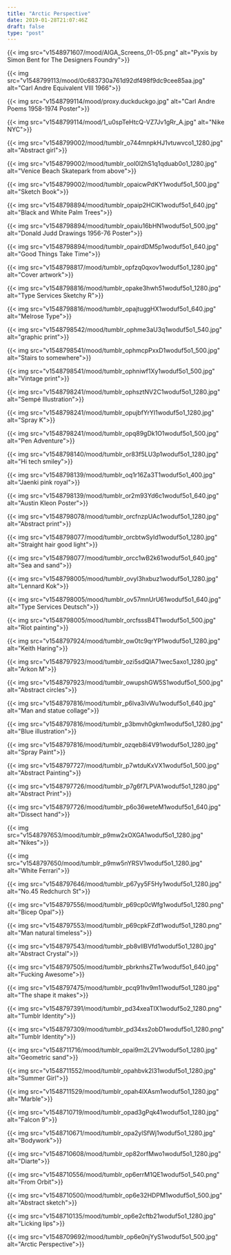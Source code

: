 ```yaml
---
title: "Arctic Perspective"
date: 2019-01-28T21:07:46Z
draft: false
type: "post"
---
```


{{< img src="v1548971607/mood/AIGA_Screens_01-05.png" alt="Pyxis by Simon Bent for The Designers Foundry">}}

{{< img src="v1548799113/mood/0c683730a761d92df498f9dc9cee85aa.jpg" alt="Carl Andre Equivalent VIII 1966">}}

{{< img src="v1548799114/mood/proxy.duckduckgo.jpg" alt="Carl Andre Poems 1958-1974 Poster">}}

{{< img src="v1548799114/mood/1_u0spTeHtcQ-VZ7Jv1gRr_A.jpg" alt="Nike NYC">}}

{{< img src="v1548799002/mood/tumblr_o744mnpkHJ1vtuwvco1_1280.jpg" alt="Abstract girl">}}

{{< img src="v1548799002/mood/tumblr_ool0l2hS1q1qduab0o1_1280.jpg" alt="Venice Beach Skatepark from above">}}

{{< img src="v1548799002/mood/tumblr_opaicwPdKY1woduf5o1_500.jpg" alt="Sketch Book">}}

{{< img src="v1548798894/mood/tumblr_opaip2HCIK1woduf5o1_640.jpg" alt="Black and White Palm Trees">}}

{{< img src="v1548798894/mood/tumblr_opaiu16bHN1woduf5o1_500.jpg" alt="Donald Judd Drawings 1956-76 Poster">}}

{{< img src="v1548798894/mood/tumblr_opairdDM5p1woduf5o1_640.jpg" alt="Good Things Take Time">}}

{{< img src="v1548798817/mood/tumblr_opfzq0qxov1woduf5o1_1280.jpg" alt="Cover artwork">}}

{{< img src="v1548798816/mood/tumblr_opake3hwh51woduf5o1_1280.jpg" alt="Type Services Sketchy R">}}

{{< img src="v1548798816/mood/tumblr_opajtuggHX1woduf5o1_640.jpg" alt="Melrose Type">}}

{{< img src="v1548798542/mood/tumblr_ophme3aU3q1woduf5o1_540.jpg" alt="graphic print">}}

{{< img src="v1548798541/mood/tumblr_ophmcpPxxD1woduf5o1_500.jpg" alt="Stairs to somewhere">}}

{{< img src="v1548798541/mood/tumblr_ophniwf1Xy1woduf5o1_500.jpg" alt="Vintage print">}}

{{< img src="v1548798241/mood/tumblr_ophsztNV2C1woduf5o1_1280.jpg" alt="Sempé Illustration">}}

{{< img src="v1548798241/mood/tumblr_opujbfYrYI1woduf5o1_1280.jpg" alt="Spray K">}}

{{< img src="v1548798241/mood/tumblr_opq89gDk1O1woduf5o1_500.jpg" alt="Pen Adventure">}}

{{< img src="v1548798140/mood/tumblr_or83f5LU3p1woduf5o1_1280.jpg" alt="Hi tech smiley">}}

{{< img src="v1548798139/mood/tumblr_oq1r16Za3T1woduf5o1_400.jpg" alt="Jaenki pink royal">}}

{{< img src="v1548798139/mood/tumblr_or2m93Yd6c1woduf5o1_640.jpg" alt="Austin Kleon Poster">}}

{{< img src="v1548798078/mood/tumblr_orcfnzpUAc1woduf5o1_1280.jpg" alt="Abstract print">}}

{{< img src="v1548798077/mood/tumblr_orcbtwSyId1woduf5o1_1280.jpg" alt="Straight hair good light">}}

{{< img src="v1548798077/mood/tumblr_orcc1wB2k61woduf5o1_640.jpg" alt="Sea and sand">}}

{{< img src="v1548798005/mood/tumblr_ovyl3hxbuz1woduf5o1_1280.jpg" alt="Lennard Kok">}}

{{< img src="v1548798005/mood/tumblr_ov57mnUrU61woduf5o1_640.jpg" alt="Type Services Deutsch">}}

{{< img src="v1548798005/mood/tumblr_orcfsssB4T1woduf5o1_500.jpg" alt="Riot painting">}}

{{< img src="v1548797924/mood/tumblr_ow0tc9qrYP1woduf5o1_1280.jpg" alt="Keith Haring">}}

{{< img src="v1548797923/mood/tumblr_ozi5sdQIA71wec5axo1_1280.jpg" alt="Arkon M">}}

{{< img src="v1548797923/mood/tumblr_owupshGW5S1woduf5o1_500.jpg" alt="Abstract circles">}}

{{< img src="v1548797816/mood/tumblr_p6lva3lvWu1woduf5o1_640.jpg" alt="Man and statue collage">}}

{{< img src="v1548797816/mood/tumblr_p3bmvh0gkm1woduf5o1_1280.jpg" alt="Blue illustration">}}

{{< img src="v1548797816/mood/tumblr_ozqeb8i4V91woduf5o1_1280.jpg" alt="Spray Paint">}}

{{< img src="v1548797727/mood/tumblr_p7wtduKxVX1woduf5o1_500.jpg" alt="Abstract Painting">}}

{{< img src="v1548797726/mood/tumblr_p7g6f7LPVA1woduf5o1_1280.jpg" alt="Abstract Print">}}

{{< img src="v1548797726/mood/tumblr_p6o36weteM1woduf5o1_640.jpg" alt="Dissect hand">}}

{{< img src="v1548797653/mood/tumblr_p9mw2xOXGA1woduf5o1_1280.jpg" alt="Nikes">}}

{{< img src="v1548797650/mood/tumblr_p9mw5nYRSV1woduf5o1_1280.jpg" alt="White Ferrari">}}

{{< img src="v1548797646/mood/tumblr_p67yy5F5Hy1woduf5o1_1280.jpg" alt="No.45 Redchurch St">}}

{{< img src="v1548797556/mood/tumblr_p69cp0cWfg1woduf5o1_1280.png" alt="Bicep Opal">}}

{{< img src="v1548797553/mood/tumblr_p69cpkFZdf1woduf5o1_1280.png" alt="Man natural timeless">}}

{{< img src="v1548797543/mood/tumblr_pb8vllBVfd1woduf5o1_1280.jpg" alt="Abstract Crystal">}}

{{< img src="v1548797505/mood/tumblr_pbrknhsZTw1woduf5o1_640.jpg" alt="Fucking Awesome">}}

{{< img src="v1548797475/mood/tumblr_pcq91hv9m11woduf5o1_1280.jpg" alt="The shape it makes">}}

{{< img src="v1548797391/mood/tumblr_pd34xeaTIX1woduf5o2_1280.png" alt="Tumblr Identity">}}

{{< img src="v1548797309/mood/tumblr_pd34xs2obD1woduf5o1_1280.png" alt="Tumblr Identity">}}

{{< img src="v1548711716/mood/tumblr_opai9m2L2V1woduf5o1_1280.jpg" alt="Geometric sand">}}

{{< img src="v1548711552/mood/tumblr_opahbvk2l31woduf5o1_1280.jpg" alt="Summer Girl">}}

{{< img src="v1548711529/mood/tumblr_opah4lXAsm1woduf5o1_1280.jpg" alt="Marble">}}

{{< img src="v1548710719/mood/tumblr_opad3gPqk41woduf5o1_1280.jpg" alt="Falcon 9">}}

{{< img src="v1548710671/mood/tumblr_opa2ylSfWj1woduf5o1_1280.jpg" alt="Bodywork">}}

{{< img src="v1548710608/mood/tumblr_op82orfMwo1woduf5o1_1280.jpg" alt="Diarte">}}

{{< img src="v1548710556/mood/tumblr_op6errM1QE1woduf5o1_540.png" alt="From Orbit">}}

{{< img src="v1548710500/mood/tumblr_op6e32HDPM1woduf5o1_500.jpg" alt="Abstract sketch">}}

{{< img src="v1548710135/mood/tumblr_op6e2cftb21woduf5o1_1280.jpg" alt="Licking lips">}}

{{< img src="v1548709692/mood/tumblr_op6e0njYyS1woduf5o1_500.jpg" alt="Arctic Perspective">}}